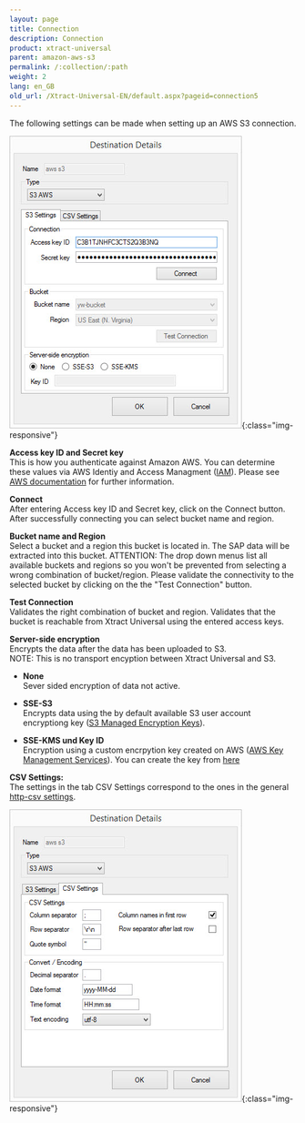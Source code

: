 ```yaml
---
layout: page
title: Connection
description: Connection
product: xtract-universal
parent: amazon-aws-s3
permalink: /:collection/:path
weight: 2
lang: en_GB
old_url: /Xtract-Universal-EN/default.aspx?pageid=connection5
---
```



The following settings can be made when setting up an AWS S3 connection. 

![XU_S3_DestinationDetails](/img/content/XU_S3_DestinationDetails.jpg){:class="img-responsive"}

**Access key ID and Secret key**<br>
This is how you authenticate against Amazon AWS. You can determine these values via AWS Identiy and Access Managment ([IAM]()).
Please see [AWS documentation]() for further information.

**Connect**<br>
After entering Access key ID and Secret key, click on the Connect button. After successfully connecting you can select bucket name and region.

**Bucket name and Region**<br>
Select a bucket and a region this bucket is located in. The SAP data will be extracted into this bucket.
ATTENTION: The drop down menus list all available buckets and regions so you won't be prevented from selecting a wrong combination of bucket/region. Please validate the connectivity to the selected bucket by clicking on the the "Test Connection" button.

**Test Connection**<br>
Validates the right combination of bucket and region. Validates that the bucket is reachable from Xtract Universal using the entered access keys.

**Server-side encryption**<br>
Encrypts the data after the data has been uploaded to S3.<br>
NOTE: This is no transport encyption between Xtract Universal and S3. 

- **None**<br>
Sever sided encryption of data not active.

- **SSE-S3**<br>
Encrypts data using the by default available S3 user account encryptiong key ([S3 Managed Encryption Keys]()).

- **SSE-KMS und Key ID**<br>
Encryption using a custom encrpytion key created on AWS ([AWS Key Management Services]()). You can create the key from [here]()


**CSV Settings:**<br>
The settings in the tab CSV Settings correspond to the ones in the general [http-csv settings]().
	
![XU_S3_DestinationDetails2](/img/content/XU_S3_DestinationDetails2.jpg){:class="img-responsive"}